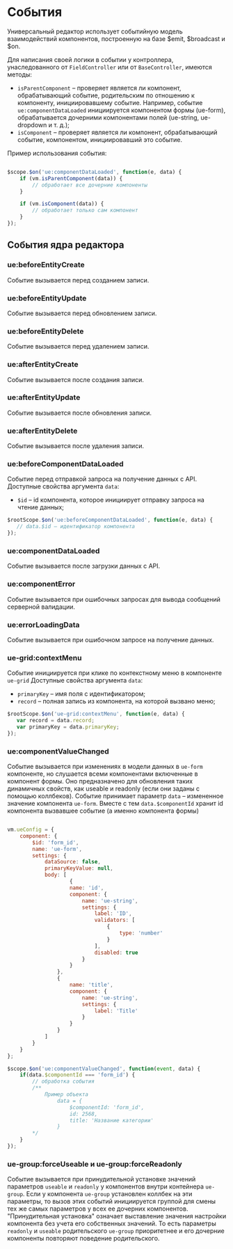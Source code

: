 # События

Универсальный редактор использует событийную модель взаимодействий компонентов, 
построенную на базе $emit, $broadcast и $on.

Для написания своей логики в событии у контроллера, унаследованного от `FieldController` или от `BaseController`, имеются методы: 

* `isParentComponent` – проверяет является ли компонент, обрабатывающий событие, родительским по отношению к компоненту, инициировавшему событие. Например, событие `ue:componentDataLoaded` инициируется компонентом формы (ue-form), обрабатывается дочерними компонентами полей (ue-string, ue-dropdown и т. д.);
* `isComponent` – проверяет является ли компонент, обрабатывающий событие, компонентом, инициировавший это событие.

Пример использования события:

``` javascript

$scope.$on('ue:componentDataLoaded', function(e, data) {
    if (vm.isParentComponent(data)) {
        // обработает все дочерние компоненты
    }

    if (vm.isComponent(data)) {
        // обработает только сам компонент
    }
});

```

## События ядра редактора

### ue:beforeEntityCreate

Событие вызывается перед созданием записи.

### ue:beforeEntityUpdate

Событие вызывается перед обновлением записи.

### ue:beforeEntityDelete

Cобытие вызывается перед удалением записи.

### ue:afterEntityCreate

Событие вызывается после создания записи.

### ue:afterEntityUpdate

Событие вызывается после обновления записи.

### ue:afterEntityDelete

Событие вызывается после удаления записи.

### ue:beforeComponentDataLoaded

Событие перед отправкой запроса на получение данных с API.
Доступные свойства аргумента `data`:

+ `$id` – id компонента, которое инициирует отправку запроса на чтение данных;

```javascript
$rootScope.$on('ue:beforeComponentDataLoaded', function(e, data) {
   // data.$id – идентификатор компонента
});
```

### ue:componentDataLoaded

Событие вызывается после загрузки данных с API.

### ue:componentError

Событие вызывается при ошибочных запросах для вывода сообщений серверной валидации.

### ue:errorLoadingData

Событие вызывается при ошибочном запросе на получение данных.

### ue-grid:contextMenu

Событие инициируется при клике по контекстному меню в компоненте `ue-grid`
Доступные свойства аргумента `data`:

+ `primaryKey` – имя поля с идентификатором;
+ `record` – полная запись из компонента, на которой вызвано меню;

```javascript
$rootScope.$on('ue-grid:contextMenu', function(e, data) {
   var record = data.record;
   var primaryKey = data.primaryKey;
});
```

### ue:componentValueChanged

Событие вызывается при изменениях в модели данных в `ue-form` компоненте, но слушается всеми компонентами включенные в компонент формы. Оно предназначено для обновления таких динамичных свойств, как useable и readonly (если они заданы с помощью коллбеков).
Событие принимает параметр `data` – измененное значение компонента `ue-form`. Вместе с тем `data.$componentId` хранит id компонента вызвавшее событие (а именно компонента формы)

```javascript

vm.ueConfig = {
    component: {
        $id: 'form_id',
        name: 'ue-form',
        settings: {
            dataSource: false,
            primaryKeyValue: null,
            body: [
                    {
                    name: 'id',
                    component: {
                        name: 'ue-string',
                        settings: {
                            label: 'ID',
                            validators: [
                                {
                                    type: 'number'
                                }
                            ],
                            disabled: true
                        }
                    }
                },
                {
                    name: 'title',
                    component: {
                        name: 'ue-string',
                        settings: {
                            label: 'Title'
                        }
                    }
                }
            ]
        }
    }
};

$scope.$on('ue:componentValueChanged', function(event, data) {
    if(data.$componentId === 'form_id') {
        // обработка события
        /** 
            Пример объекта 
                data = {
                    $componentId: 'form_id',
                    id: 2568,
                    title: 'Название категории'
                }
        */
    } 
});
```

### ue-group:forceUseable и ue-group:forceReadonly

Событие вызывается при принудительной установке значений параметров `useable` и `readonly` у компонентов внутри контейнера `ue-group`.
Если у компонента `ue-group` установлен коллбек на эти параметры, то вызов этих событий инициируется группой для смены тех же самых параметров у всех ее дочерних компонентов. "Принудительная установка" означает выставление значения настройки компонента без учета его собственных значений. То есть параметры `readonly` и `useable` родительского `ue-group` приоритетнее и его дочерние компоненты повторяют поведение родительского.
